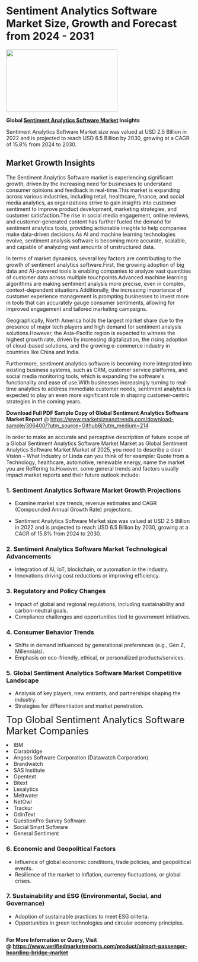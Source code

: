 <H1>Sentiment Analytics Software Market Size, Growth and Forecast from 2024 - 2031</H1><img class="aligncenter size-medium wp-image-584254" src="https://thirdeyenews.in/wp-content/uploads/2024/09/Global-Market-Research-300x168.jpeg" alt="" width="300" height="168" /><p><strong>Global&nbsp;<a href="https://www.marketsizeandtrends.com/download-sample/306400/?utm_source=Github8j?utm_medium=214">Sentiment Analytics Software Market</a> Insights</strong></p><p>Sentiment Analytics Software Market size was valued at USD 2.5 Billion in 2022 and is projected to reach USD 6.5 Billion by 2030, growing at a CAGR of 15.8% from 2024 to 2030.</p><p><h2>Market Growth Insights</h2> <p>The Sentiment Analytics Software market is experiencing significant growth, driven by the increasing need for businesses to understand consumer opinions and feedback in real-time.This market is expanding across various industries, including retail, healthcare, finance, and social media analytics, as organizations strive to gain insights into customer sentiment to improve product development, marketing strategies, and customer satisfaction.The rise in social media engagement, online reviews, and customer-generated content has further fueled the demand for sentiment analytics tools, providing actionable insights to help companies make data-driven decisions.As AI and machine learning technologies evolve, sentiment analysis software is becoming more accurate, scalable, and capable of analyzing vast amounts of unstructured data.</p> <p>In terms of market dynamics, several key factors are contributing to the growth of sentiment analytics software.First, the growing adoption of big data and AI-powered tools is enabling companies to analyze vast quantities of customer data across multiple touchpoints.Advanced machine learning algorithms are making sentiment analysis more precise, even in complex, context-dependent situations.Additionally, the increasing importance of customer experience management is prompting businesses to invest more in tools that can accurately gauge consumer sentiments, allowing for improved engagement and tailored marketing campaigns.</p> <p>Geographically, North America holds the largest market share due to the presence of major tech players and high demand for sentiment analysis solutions.However, the Asia-Pacific region is expected to witness the highest growth rate, driven by increasing digitalization, the rising adoption of cloud-based solutions, and the growing e-commerce industry in countries like China and India.</p> <p>Furthermore, sentiment analytics software is becoming more integrated into existing business systems, such as CRM, customer service platforms, and social media monitoring tools, which is expanding the software's functionality and ease of use.With businesses increasingly turning to real-time analytics to address immediate customer needs, sentiment analytics is expected to play an even more significant role in shaping customer-centric strategies in the coming years.</p> <p><span class=""><strong>Download Full PDF Sample Copy of Global Sentiment Analytics Software Market Report</strong> @ <a href="https://www.marketsizeandtrends.com/download-sample/306400/?utm_source=Github8j?utm_medium=214" target="_blank">https://www.marketsizeandtrends.com/download-sample/306400/?utm_source=Github8j?utm_medium=214</a></span></p><p>In order to make an accurate and perceptive description of future scope of a Global&nbsp;Sentiment Analytics Software Market Market as Global&nbsp;Sentiment Analytics Software Market Market of 2025, you need to describe a clear Vision &ndash; What Industry or Linda can you think of for example: Quote from a Technology, healthcare, automotive, renewable energy, name the market you are Reffering to.However, some general trends and factors usually impact market reports and their future outlook include:</p><h3>1.&nbsp;<strong>Sentiment Analytics Software Market Growth Projections</strong></h3><ul><li>Examine market size trends, revenue estimates and CAGR (Compounded Annual Growth Rate) projections.</li><li><p>Sentiment Analytics Software Market size was valued at USD 2.5 Billion in 2022 and is projected to reach USD 6.5 Billion by 2030, growing at a CAGR of 15.8% from 2024 to 2030.</p></li></ul><h3>2.&nbsp;<strong>Sentiment Analytics Software Market Technological Advancements</strong></h3><ul><li>Integration of AI, IoT, blockchain, or automation in the industry.</li><li>Innovations driving cost reductions or improving efficiency.</li></ul><h3>3.&nbsp;<strong>Regulatory and Policy Changes</strong></h3><ul><li>Impact of global and regional regulations, including sustainability and carbon-neutral goals.</li><li>Compliance challenges and opportunities tied to government initiatives.</li></ul><h3>4.&nbsp;<strong>Consumer Behavior Trends</strong></h3><ul><li>Shifts in demand influenced by generational preferences (e.g., Gen Z, Millennials).</li><li>Emphasis on eco-friendly, ethical, or personalized products/services.</li></ul><h3>5.&nbsp;<strong>Global Sentiment Analytics Software Market Competitive Landscape</strong></h3><ul><li>Analysis of key players, new entrants, and partnerships shaping the industry.</li><li>Strategies for differentiation and market penetration.</li></ul><p data-pm-slice="1 1 []"><span style="color: inherit; font-family: inherit; font-size: 25px;">Top Global Sentiment Analytics Software Market Companies</span></p><div class="" data-test-id=""><p><li>IBM</li><li> Clarabridge</li><li> Angoss Software Corporation (Datawatch Corporation)</li><li> Brandwatch</li><li> SAS Institute</li><li> Opentext</li><li> Bitext</li><li> Lexalytics</li><li> Meltwater</li><li> NetOwl</li><li> Trackur</li><li> OdinText</li><li> QuestionPro Survey Software</li><li> Social Smart Software</li><li> General Sentiment</li></p></div><h3>6.&nbsp;<strong>Economic and Geopolitical Factors</strong></h3><ul><li>Influence of global economic conditions, trade policies, and geopolitical events.</li><li>Resilience of the market to inflation, currency fluctuations, or global crises.</li></ul><h3>7.&nbsp;<strong>Sustainability and ESG (Environmental, Social, and Governance)</strong></h3><ul><li>Adoption of sustainable practices to meet ESG criteria.</li><li>Opportunities in green technologies and circular economy principles.</li></ul><h2><strong style="font-size: 14px;">For More Information or Query, Visit @&nbsp;</strong><a style="background-color: #ffffff; font-size: 14px;" href="https://www.marketsizeandtrends.com/report/sentiment-analytics-software-market/" target="_blank">https://www.verifiedmarketreports.com/product/airport-passenger-boarding-bridge-market</a></h2>